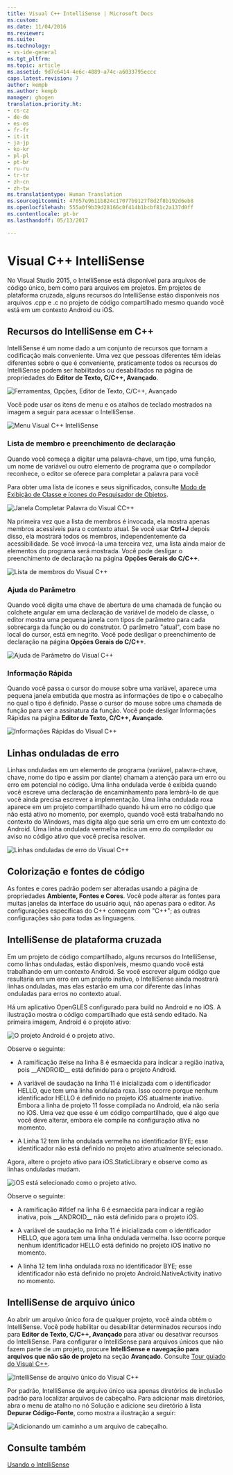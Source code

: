 ```yaml
---
title: Visual C++ IntelliSense | Microsoft Docs
ms.custom: 
ms.date: 11/04/2016
ms.reviewer: 
ms.suite: 
ms.technology:
- vs-ide-general
ms.tgt_pltfrm: 
ms.topic: article
ms.assetid: 9d7c6414-4e6c-4889-a74c-a6033795eccc
caps.latest.revision: 7
author: kempb
ms.author: kempb
manager: ghogen
translation.priority.ht:
- cs-cz
- de-de
- es-es
- fr-fr
- it-it
- ja-jp
- ko-kr
- pl-pl
- pt-br
- ru-ru
- tr-tr
- zh-cn
- zh-tw
ms.translationtype: Human Translation
ms.sourcegitcommit: 47057e9611b824c17077b9127f8d2f8b192d6eb8
ms.openlocfilehash: 555a0f9b39d28166c0f414b1bcbf81c2a137d0ff
ms.contentlocale: pt-br
ms.lasthandoff: 05/13/2017

---
```

# <a name="visual-c-intellisense"></a>Visual C++ IntelliSense
No Visual Studio 2015, o IntelliSense está disponível para arquivos de código único, bem como para arquivos em projetos. Em projetos de plataforma cruzada, alguns recursos do IntelliSense estão disponíveis nos arquivos .cpp e .c no projeto de código compartilhado mesmo quando você está em um contexto Android ou iOS.  
  
## <a name="intellisense-features-in-c"></a>Recursos do IntelliSense em C++  
 IntelliSense é um nome dado a um conjunto de recursos que tornam a codificação mais conveniente. Uma vez que pessoas diferentes têm ideias diferentes sobre o que é conveniente, praticamente todos os recursos do IntelliSense podem ser habilitados ou desabilitados na página de propriedades do **Editor de Texto, C/C++, Avançado**.  
  
 ![Ferramentas, Opções, Editor de Texto, C&#47;C&#43;&#43;, Avançado](~/docs/ide/media/sintellisensecpptoolsoptions.PNG "sIntelliSenseCppToolsOptions")  
  
 Você pode usar os itens de menu e os atalhos de teclado mostrados na imagem a seguir para acessar o IntelliSense.  
  
 ![Menu Visual C&#43;&#43; IntelliSense](~/docs/ide/media/vs2015_cpp_intellisense_menu.png "vs2015_cpp_intellisense_menu")  
  
### <a name="statement-completion-and-member-list"></a>Lista de membro e preenchimento de declaração  
 Quando você começa a digitar uma palavra-chave, um tipo, uma função, um nome de variável ou outro elemento de programa que o compilador reconhece, o editor se oferece para completar a palavra para você  
  
 Para obter uma lista de ícones e seus significados, consulte [Modo de Exibição de Classe e ícones do Pesquisador de Objetos](../ide/class-view-and-object-browser-icons.md).  
  
 ![Janela Completar Palavra do Visual CC&#43;&#43;](~/docs/ide/media/vs2015_cpp_complete_word.png "vs2015_cpp_complete_word")  
  
 Na primeira vez que a lista de membros é invocada, ela mostra apenas membros acessíveis para o contexto atual. Se você usar **Ctrl+J** depois disso, ela mostrará todos os membros, independentemente da acessibilidade. Se você invocá-la uma terceira vez, uma lista ainda maior de elementos do programa será mostrada. Você pode desligar o preenchimento de declaração na página **Opções Gerais do C/C++**.  
  
 ![Lista de membros do Visual C&#43;&#43;](~/docs/ide/media/vs2015_cpp_list_members.png "vs2015_cpp_list_members")  
  
### <a name="parameter-help"></a>Ajuda do Parâmetro  
 Quando você digita uma chave de abertura de uma chamada de função ou colchete angular em uma declaração de variável de modelo de classe, o editor mostra uma pequena janela com tipos de parâmetro para cada sobrecarga da função ou do construtor. O parâmetro "atual", com base no local do cursor, está em negrito. Você pode desligar o preenchimento de declaração na página **Opções Gerais do C/C++**.  
  
 ![Ajuda de Parâmetro do Visual C&#43;&#43;](~/docs/ide/media/vs_2015_cpp_param_help.png "vs_2015_cpp_param_help")  
  
### <a name="quick-info"></a>Informação Rápida  
 Quando você passa o cursor do mouse sobre uma variável, aparece uma pequena janela embutida que mostra as informações de tipo e o cabeçalho no qual o tipo é definido. Passe o cursor do mouse sobre uma chamada de função para ver a assinatura da função. Você pode desligar Informações Rápidas na página **Editor de Texto, C/C++, Avançado**.  
  
 ![Informações Rápidas do Visual C&#43;&#43;](~/docs/ide/media/vs2015_cpp_quickinfo.png "vs2015_cpp_quickInfo")  
  
## <a name="error-squiggles"></a>Linhas onduladas de erro  
 Linhas onduladas em um elemento de programa (variável, palavra-chave, chave, nome do tipo e assim por diante) chamam a atenção para um erro ou erro em potencial no código. Uma linha ondulada verde é exibida quando você escreve uma declaração de encaminhamento para lembrá-lo de que você ainda precisa escrever a implementação. Uma linha ondulada roxa aparece em um projeto compartilhado quando há um erro no código que não está ativo no momento, por exemplo, quando você está trabalhando no contexto do Windows, mas digita algo que seria um erro em um contexto do Android. Uma linha ondulada vermelha indica um erro do compilador ou aviso no código ativo que você precisa resolver.  
  
 ![Linhas onduladas de erro do Visual C&#43;&#43;](~/docs/ide/media/vs2015_cpp_error_quiggles.png "vs2015_cpp_error_quiggles")  
  
## <a name="code-colorization-and-fonts"></a>Colorização e fontes de código  
 As fontes e cores padrão podem ser alteradas usando a página de propriedades **Ambiente, Fontes e Cores**. Você pode alterar as fontes para muitas janelas da interface do usuário aqui, não apenas para o editor. As configurações específicas do C++ começam com "C++"; as outras configurações são para todas as linguagens.  
  
## <a name="cross-platform-intellisense"></a>IntelliSense de plataforma cruzada  
 Em um projeto de código compartilhado, alguns recursos do IntelliSense, como linhas onduladas, estão disponíveis, mesmo quando você está trabalhando em um contexto Android. Se você escrever algum código que resultaria em um erro em um projeto inativo, o IntelliSense ainda mostrará linhas onduladas, mas elas estarão em uma cor diferente das linhas onduladas para erros no contexto atual.  
  
 Há um aplicativo OpenGLES configurado para build no Android e no iOS. A ilustração mostra o código compartilhado que está sendo editado. Na primeira imagem, Android é o projeto ativo:  
  
 ![O projeto Android é o projeto ativo.](~/docs/ide/media/intellisensecppcrossplatform.png "IntelliSenseCppCrossPlatform")  
  
 Observe o seguinte:  
  
-   A ramificação #else na linha 8 é esmaecida para indicar a região inativa, pois __ANDROID\_\_ está definido para o projeto Android.  
  
-   A variável de saudação na linha 11 é inicializada com o identificador HELLO, que tem uma linha ondulada roxa. Isso ocorre porque nenhum identificador HELLO é definido no projeto iOS atualmente inativo. Embora a linha de projeto 11 fosse compilada no Android, ela não seria no iOS. Uma vez que esse é um código compartilhado, que é algo que você deve alterar, embora ele compile na configuração ativa no momento.  
  
-   A Linha 12 tem linha ondulada vermelha no identificador BYE; esse identificador não está definido no projeto ativo atualmente selecionado.  
  
 Agora, altere o projeto ativo para iOS.StaticLibrary e observe como as linhas onduladas mudam.  
  
 ![iOS está selecionado como o projeto ativo.](~/docs/ide/media/intellisensecppcrossplatform2.png "IntelliSenseCppCrossPlatform2")  
  
 Observe o seguinte:  
  
-   A ramificação #ifdef na linha 6 é esmaecida para indicar a região inativa, pois __ANDROID\_\_ não está definido para o projeto iOS.  
  
-   A variável de saudação na linha 11 é inicializada com o identificador HELLO, que agora tem uma linha ondulada vermelha. Isso ocorre porque nenhum identificador HELLO está definido no projeto iOS inativo no momento.  
  
-   A linha 12 tem linha ondulada roxa no identificador BYE; esse identificador não está definido no projeto Android.NativeActivity inativo no momento.  
  
## <a name="single-file-intellisense"></a>IntelliSense de arquivo único  
 Ao abrir um arquivo único fora de qualquer projeto, você ainda obtém o IntelliSense. Você pode habilitar ou desabilitar determinados recursos indo para **Editor de Texto, C/C++, Avançado** para ativar ou desativar recursos do IntelliSense. Para configurar o IntelliSense para arquivos únicos que não fazem parte de um projeto, procure **IntelliSense e navegação para arquivos que não são de projeto** na seção **Avançado**. Consulte [Tour guiado do Visual C++](http://msdn.microsoft.com/en-us/499cb66f-7df1-45d6-8b6b-33d94fd1f17c).  
  
 ![IntelliSense de arquivo único do Visual C&#43;&#43;](~/docs/ide/media/vs2015_cpp_single_file_intellisense.png "vs2015_cpp_single_file_intellisense")  
  
 Por padrão, IntelliSense de arquivo único usa apenas diretórios de inclusão padrão para localizar arquivos de cabeçalho. Para adicionar mais diretórios, abra o menu de atalho no nó Solução e adicione seu diretório à lista **Depurar Código-Fonte**, como mostra a ilustração a seguir:  
  
 ![Adicionando um caminho a um arquivo de cabeçalho.](../ide/media/intellisensedebugyourcode.jpg "IntelliSenseDebugYourCode")  
  
## <a name="see-also"></a>Consulte também  
 [Usando o IntelliSense](../ide/using-intellisense.md)
